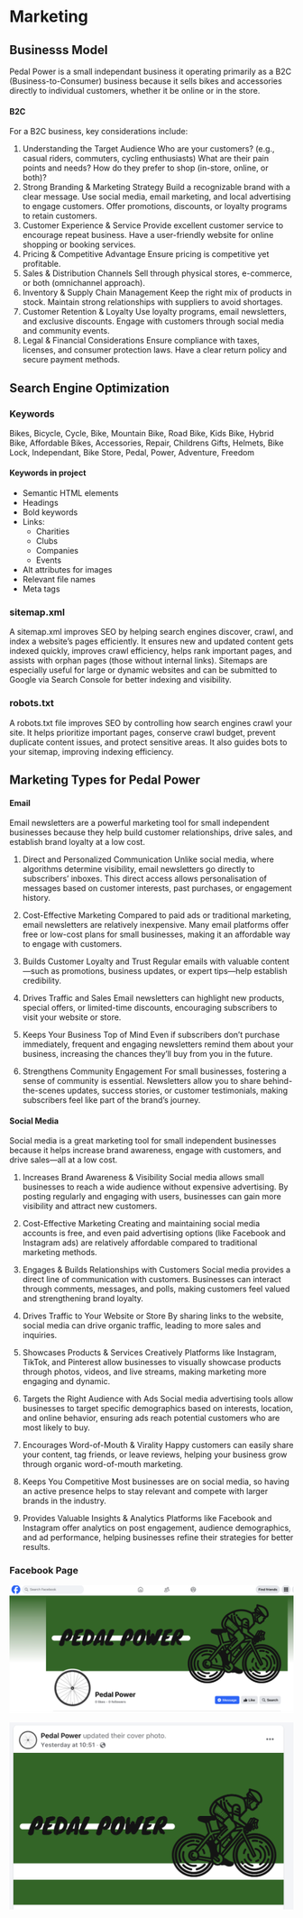 # Marketing

## Businesss Model

Pedal Power is a small independant business it operating primarily as a B2C (Business-to-Consumer) business because it sells bikes and accessories directly to individual customers, whether it be online or in the store.

#### B2C

For a B2C business, key considerations include:

1. Understanding the Target Audience
Who are your customers? (e.g., casual riders, commuters, cycling enthusiasts)
What are their pain points and needs?
How do they prefer to shop (in-store, online, or both)?
2. Strong Branding & Marketing Strategy
Build a recognizable brand with a clear message.
Use social media, email marketing, and local advertising to engage customers.
Offer promotions, discounts, or loyalty programs to retain customers.
3. Customer Experience & Service
Provide excellent customer service to encourage repeat business.
Have a user-friendly website for online shopping or booking services.
4. Pricing & Competitive Advantage
Ensure pricing is competitive yet profitable.
5. Sales & Distribution Channels
Sell through physical stores, e-commerce, or both (omnichannel approach).
6. Inventory & Supply Chain Management
Keep the right mix of products in stock.
Maintain strong relationships with suppliers to avoid shortages.
7. Customer Retention & Loyalty
Use loyalty programs, email newsletters, and exclusive discounts.
Engage with customers through social media and community events.
8. Legal & Financial Considerations
Ensure compliance with taxes, licenses, and consumer protection laws.
Have a clear return policy and secure payment methods.


## Search Engine Optimization

### Keywords

Bikes, Bicycle, Cycle, Bike, Mountain Bike, Road Bike, Kids Bike, Hybrid Bike, Affordable Bikes, Accessories, Repair, Childrens Gifts, Helmets, Bike Lock, Independant, Bike Store, Pedal, Power, Adventure, Freedom 

#### Keywords in project

- Semantic HTML elements
- Headings
- Bold keywords
- Links:
    * Charities 
    * Clubs
    * Companies
    * Events
- Alt attributes for images
- Relevant file names
- Meta tags    

### sitemap.xml

A sitemap.xml improves SEO by helping search engines discover, crawl, and index a website’s pages efficiently. It ensures new and updated content gets indexed quickly, improves crawl efficiency, helps rank important pages, and assists with orphan pages (those without internal links). Sitemaps are especially useful for large or dynamic websites and can be submitted to Google via Search Console for better indexing and visibility.

### robots.txt

A robots.txt file improves SEO by controlling how search engines crawl your site. It helps prioritize important pages, conserve crawl budget, prevent duplicate content issues, and protect sensitive areas. It also guides bots to your sitemap, improving indexing efficiency.

## Marketing Types for Pedal Power

#### Email

Email newsletters are a powerful marketing tool for small independent businesses because they help build customer relationships, drive sales, and establish brand loyalty at a low cost. 

1. Direct and Personalized Communication
Unlike social media, where algorithms determine visibility, email newsletters go directly to subscribers’ inboxes. This direct access allows personalisation of messages based on customer interests, past purchases, or engagement history.

2. Cost-Effective Marketing
Compared to paid ads or traditional marketing, email newsletters are relatively inexpensive. Many email platforms offer free or low-cost plans for small businesses, making it an affordable way to engage with customers.

3. Builds Customer Loyalty and Trust
Regular emails with valuable content—such as promotions, business updates, or expert tips—help establish credibility.

4. Drives Traffic and Sales
Email newsletters can highlight new products, special offers, or limited-time discounts, encouraging subscribers to visit your website or store. 

5. Keeps Your Business Top of Mind
Even if subscribers don’t purchase immediately, frequent and engaging newsletters remind them about your business, increasing the chances they’ll buy from you in the future.

6. Strengthens Community Engagement
For small businesses, fostering a sense of community is essential. Newsletters allow you to share behind-the-scenes updates, success stories, or customer testimonials, making subscribers feel like part of the brand’s journey.

#### Social Media

Social media is a great marketing tool for small independent businesses because it helps increase brand awareness, engage with customers, and drive sales—all at a low cost.

1. Increases Brand Awareness & Visibility
Social media allows small businesses to reach a wide audience without expensive advertising. By posting regularly and engaging with users, businesses can gain more visibility and attract new customers.

2. Cost-Effective Marketing
Creating and maintaining social media accounts is free, and even paid advertising options (like Facebook and Instagram ads) are relatively affordable compared to traditional marketing methods.

3. Engages & Builds Relationships with Customers
Social media provides a direct line of communication with customers. Businesses can interact through comments, messages, and polls, making customers feel valued and strengthening brand loyalty.

4. Drives Traffic to Your Website or Store
By sharing links to the website, social media can drive organic traffic, leading to more sales and inquiries.

5. Showcases Products & Services Creatively
Platforms like Instagram, TikTok, and Pinterest allow businesses to visually showcase products through photos, videos, and live streams, making marketing more engaging and dynamic.

6. Targets the Right Audience with Ads
Social media advertising tools allow businesses to target specific demographics based on interests, location, and online behavior, ensuring ads reach potential customers who are most likely to buy.

7. Encourages Word-of-Mouth & Virality
Happy customers can easily share your content, tag friends, or leave reviews, helping your business grow through organic word-of-mouth marketing.

8. Keeps You Competitive
Most businesses are on social media, so having an active presence helps to stay relevant and compete with larger brands in the industry.

9. Provides Valuable Insights & Analytics
Platforms like Facebook and Instagram offer analytics on post engagement, audience demographics, and ad performance, helping businesses refine their strategies for better results.

### Facebook Page

![Facebook Page](documentation/design/Screenshot%202025-02-28%20at%2011.50.16%202.png)

![Facebook Page](documentation/design/Screenshot%202025-02-28%20at%2011.50.27%202.png)